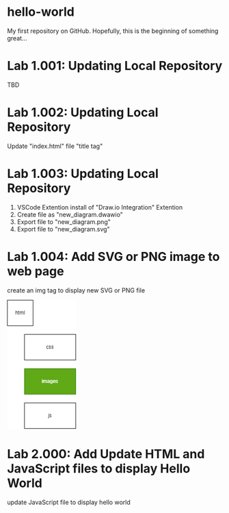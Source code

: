 
# hello-world

My first repository on GitHub. Hopefully, this is the beginning of something great...

# Lab 1.001: Updating Local Repository

TBD

# Lab 1.002: Updating Local Repository

Update "index.html" file "title tag"

# Lab 1.003: Updating Local Repository

 1. VSCode Extention install of "Draw.io Integration" Extention
 2. Create file as "new_diagram.dwawio"
 3. Export file to "new_diagram.png"
 4. Export file to "new_diagram.svg"

# Lab 1.004: Add SVG or PNG image to web page

 create an img tag to display new SVG or PNG file

 ![png file](images/new_diagram.png)

# Lab 2.000: Add Update HTML and JavaScript files to display Hello World

 update JavaScript file to display hello world
